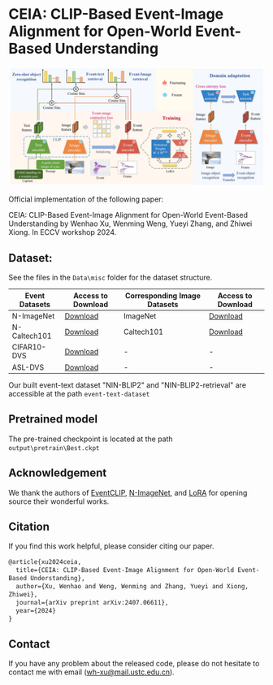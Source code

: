 # CEIA: CLIP-Based Event-Image Alignment for Open-World Event-Based Understanding

<img src="images\CEIA.jpg"  />

Official implementation of the following paper:

CEIA: CLIP-Based Event-Image Alignment for Open-World Event-Based Understanding by Wenhao Xu, Wenming Weng, Yueyi Zhang, and Zhiwei Xiong. In ECCV workshop 2024.

## Dataset: 
See the files in the `Data\misc` folder for the dataset structure.

| Event Datasets | Access to Download | Corresponding Image Datasets | Access to Download |
|-----------------|--------------------|-------------------------------|---------------------|
| N-ImageNet       | [Download](https://github.com/82magnolia/n_imagenet) | ImageNet | [Download](https://image-net.org) |
| N-Caltech101     | [Download](https://github.com/uzh-rpg/rpg_event_representation_learning) | Caltech101 | [Download](https://data.caltech.edu/records/mzrjq-6wc02) |
| CIFAR10-DVS      | [Download](https://figshare.com/s/d03a91081824536f12a8) |  -  |  -  |
| ASL-DVS          | [Download](https://github.com/PIX2NVS/NVS2Graph) |  -  |  -  |

Our built event-text dataset "NIN-BLIP2" and "NIN-BLIP2-retrieval" are accessible at the path `event-text-dataset`

## Pretrained model
The pre-trained checkpoint is located at the path `output\pretrain\Best.ckpt`

## Acknowledgement
We thank the authors of [EventCLIP](https://github.com/Wuziyi616/EventCLIP), [N-ImageNet](https://github.com/82magnolia/n_imagenet), and [LoRA](https://github.com/Baijiong-Lin/LoRA-Torch) for opening source their wonderful works.

## Citation
If you find this work helpful, please consider citing our paper.

```
@article{xu2024ceia,
  title={CEIA: CLIP-Based Event-Image Alignment for Open-World Event-Based Understanding},
  author={Xu, Wenhao and Weng, Wenming and Zhang, Yueyi and Xiong, Zhiwei},
  journal={arXiv preprint arXiv:2407.06611},
  year={2024}
}
```


## Contact
If you have any problem about the released code, please do not hesitate to contact me with email (wh-xu@mail.ustc.edu.cn).